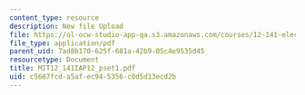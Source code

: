```yaml
---
content_type: resource
description: New file Upload
file: https://ol-ocw-studio-app-qa.s3.amazonaws.com/courses/12-141-electron-microprobe-analysis-january-iap-2012/c5687fcda5afec945356c0d5d13ecd2b_MIT12_141IAP12_pset1.pdf
file_type: application/pdf
parent_uid: 7ad8b170-625f-681a-42b9-05c4e9535d45
resourcetype: Document
title: MIT12_141IAP12_pset1.pdf
uid: c5687fcd-a5af-ec94-5356-c0d5d13ecd2b
---
```

